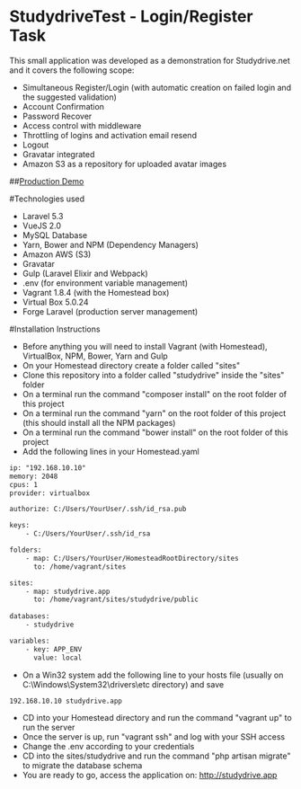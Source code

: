 # StudydriveTest - Login/Register Task

This small application was developed as a demonstration for Studydrive.net and it covers the following scope:

- Simultaneous Register/Login (with automatic creation on failed login and the suggested validation)
- Account Confirmation
- Password Recover
- Access control with middleware
- Throttling of logins and activation email resend
- Logout
- Gravatar integrated
- Amazon S3 as a repository for uploaded avatar images

##[Production Demo](http://studydrive.vizad.com.br)

#Technologies used

- Laravel 5.3
- VueJS 2.0
- MySQL Database
- Yarn, Bower and NPM (Dependency Managers)
- Amazon AWS (S3)
- Gravatar
- Gulp (Laravel Elixir and Webpack)
- .env (for environment variable management)
- Vagrant 1.8.4 (with the Homestead box)
- Virtual Box 5.0.24
- Forge Laravel (production server management)

#Installation Instructions
- Before anything you will need to install Vagrant (with Homestead), VirtualBox, NPM, Bower, Yarn and Gulp
- On your Homestead directory create a folder called "sites" 
- Clone this repository into a folder called "studydrive" inside the "sites" folder
- On a terminal run the command "composer install" on the root folder of this project
- On a terminal run the command "yarn" on the root folder of this project (this should install all the NPM packages)
- On a terminal run the command "bower install" on the root folder of this project
- Add the following lines in your Homestead.yaml

```html
ip: "192.168.10.10"
memory: 2048
cpus: 1
provider: virtualbox

authorize: C:/Users/YourUser/.ssh/id_rsa.pub

keys:
    - C:/Users/YourUser/.ssh/id_rsa

folders:
    - map: C:/Users/YourUser/HomesteadRootDirectory/sites
      to: /home/vagrant/sites

sites:
    - map: studydrive.app
      to: /home/vagrant/sites/studydrive/public
      
databases:
    - studydrive

variables:
    - key: APP_ENV
      value: local
```

- On a Win32 system add the following line to your hosts file (usually on C:\Windows\System32\drivers\etc directory) and save

```html
192.168.10.10 studydrive.app
```
- CD into your Homestead directory and run the command "vagrant up" to run the server
- Once the server is up, run "vagrant ssh" and log with your SSH access
- Change the .env according to your credentials
- CD into the sites/studydrive and run the command "php artisan migrate" to migrate the database schema
- You are ready to go, access the application on: http://studydrive.app
